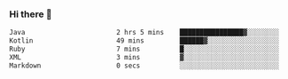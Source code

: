 ### Hi there 👋

<!--START_SECTION:waka-->

```txt
Java                       2 hrs 5 mins    ████████████████▓░░░░░░░░   66.37 %
Kotlin                     49 mins         ██████▓░░░░░░░░░░░░░░░░░░   26.23 %
Ruby                       7 mins          █░░░░░░░░░░░░░░░░░░░░░░░░   04.14 %
XML                        3 mins          ▓░░░░░░░░░░░░░░░░░░░░░░░░   02.00 %
Markdown                   0 secs          ░░░░░░░░░░░░░░░░░░░░░░░░░   00.42 %
```

<!--END_SECTION:waka-->

<!--
**jerry-shao/jerry-shao** is a ✨ _special_ ✨ repository because its `README.md` (this file) appears on your GitHub profile.

Here are some ideas to get you started:

- 🔭 I’m currently working on ...
- 🌱 I’m currently learning ...
- 👯 I’m looking to collaborate on ...
- 🤔 I’m looking for help with ...
- 💬 Ask me about ...
- 📫 How to reach me: ...
- 😄 Pronouns: ...
- ⚡ Fun fact: ...
-->

